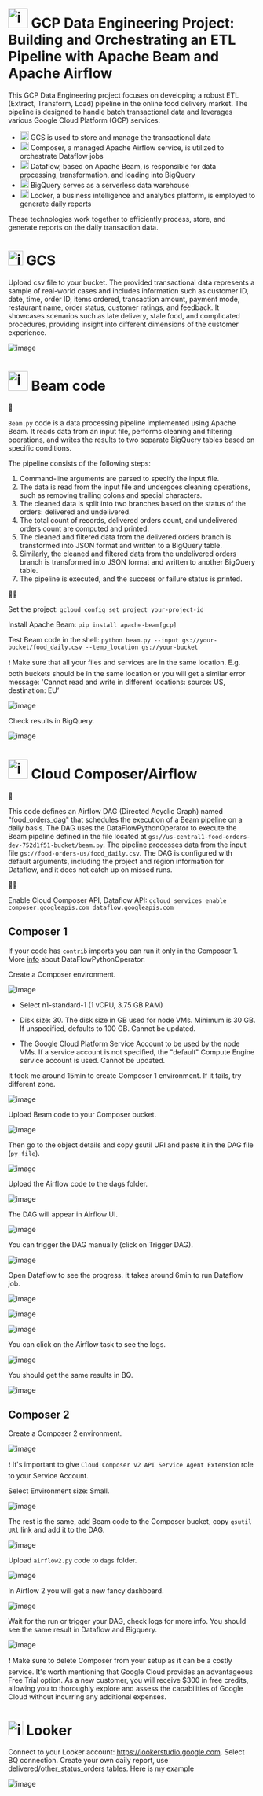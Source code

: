 # <img width="40" alt="image" src="https://github.com/janaom/gcp-data-engineering-etl-with-composer-dataflow/assets/83917694/60f8f158-3bdc-4b3d-94ae-27a12441e2a3"> GCP Data Engineering Project: Building and Orchestrating an ETL Pipeline with Apache Beam and Apache Airflow

This GCP Data Engineering project focuses on developing a robust ETL (Extract, Transform, Load) pipeline in the online food delivery market. The pipeline is designed to handle batch transactional data and leverages various Google Cloud Platform (GCP) services:

- <img width="18" alt="image" src="https://github.com/janaom/gcp-data-engineering-etl-with-composer-dataflow/assets/83917694/6b5ffddf-0f74-41cf-8303-22f675cabdda"> GCS is used to store and manage the transactional data
- <img width="18" alt="image" src="https://github.com/janaom/gcp-data-engineering-etl-with-composer-dataflow/assets/83917694/4c57cf42-15d3-4ba3-bad6-65b7fb9c5094"> Composer, a managed Apache Airflow service, is utilized to orchestrate Dataflow jobs
- <img width="18" alt="image" src="https://github.com/janaom/gcp-data-engineering-etl-with-composer-dataflow/assets/83917694/69ceceb2-73a4-4b8b-9eb1-1207e7b5c5e3"> Dataflow, based on Apache Beam, is responsible for data processing, transformation, and loading into BigQuery
- <img width="18" alt="image" src="https://github.com/janaom/gcp-data-engineering-etl-with-composer-dataflow/assets/83917694/48de05df-2b34-4d82-b2c5-e81809e9322c"> BigQuery serves as a serverless data warehouse
- <img width="18" alt="image" src="https://seeklogo.com/images/G/google-looker-logo-B27BD25E4E-seeklogo.com.png"> Looker, a business intelligence and analytics platform, is employed to generate daily reports

These technologies work together to efficiently process, store, and generate reports on the daily transaction data.

# <img width="30" alt="image" src="https://github.com/janaom/gcp-data-engineering-etl-with-composer-dataflow/assets/83917694/6b5ffddf-0f74-41cf-8303-22f675cabdda"> GCS

Upload csv file to your bucket. The provided transactional data represents a sample of real-world cases and includes information such as customer ID, date, time, order ID, items ordered, transaction amount, payment mode, restaurant name, order status, customer ratings, and feedback. It showcases scenarios such as late delivery, stale food, and complicated procedures, providing insight into different dimensions of the customer experience.

![image](https://github.com/janaom/gcp-data-engineering-project-food-orders-etl/assets/83917694/285dcfd6-f212-418b-b5bc-e56beb35fa52)




# <img width="40" alt="image" src="https://beam.apache.org/images/mascot/beam_mascot_500x500.png"> Beam code

📖

`Beam.py` code is a data processing pipeline implemented using Apache Beam. It reads data from an input file, performs cleaning and filtering operations, and writes the results to two separate BigQuery tables based on specific conditions.

The pipeline consists of the following steps:

1. Command-line arguments are parsed to specify the input file.
2. The data is read from the input file and undergoes cleaning operations, such as removing trailing colons and special characters.
3. The cleaned data is split into two branches based on the status of the orders: delivered and undelivered.
4. The total count of records, delivered orders count, and undelivered orders count are computed and printed.
5. The cleaned and filtered data from the delivered orders branch is transformed into JSON format and written to a BigQuery table.
6. Similarly, the cleaned and filtered data from the undelivered orders branch is transformed into JSON format and written to another BigQuery table.
7. The pipeline is executed, and the success or failure status is printed.

👩‍💻

Set the project: `gcloud config set project your-project-id`

Install Apache Beam: `pip install apache-beam[gcp]`

Test Beam code in the shell:  `python beam.py --input gs://your-bucket/food_daily.csv --temp_location gs://your-bucket`

❗  Make sure that all your files and services are in the same location. E.g. both buckets should be in the same location or you will get a similar error message: 'Cannot read and write in different locations: source: US, destination: EU’


![image](https://github.com/janaom/gcp-data-engineering-etl-with-composer-dataflow/assets/83917694/5f26e09a-3b98-4848-9413-097a49a84bd6)



Check results in BigQuery.  

![image](https://github.com/janaom/gcp-data-engineering-etl-with-composer-dataflow/assets/83917694/8d18241f-4ede-431e-b123-744ed9470f0c)




# <img width="40" alt="image" src="https://github.com/janaom/gcp-data-engineering-etl-with-composer-dataflow/assets/83917694/c1d5bfc6-94c3-44e4-b38e-4eaf5656a840"> Cloud Composer/Airflow

📖

This code defines an Airflow DAG (Directed Acyclic Graph) named "food_orders_dag" that schedules the execution of a Beam pipeline on a daily basis. The DAG uses the DataFlowPythonOperator to execute the Beam pipeline defined in the file located at `gs://us-central1-food-orders-dev-752d1f51-bucket/beam.py`. The pipeline processes data from the input file `gs://food-orders-us/food_daily.csv`. The DAG is configured with default arguments, including the project and region information for Dataflow, and it does not catch up on missed runs.

👩‍💻

Enable Cloud Composer API, Dataflow API: `gcloud services enable composer.googleapis.com dataflow.googleapis.com`

## Composer 1 

If your code has `contrib` imports you can run it only in the Composer 1. More [info](https://airflow.apache.org/docs/apache-airflow/1.10.5/_api/airflow/contrib/operators/dataflow_operator/index.html#airflow.contrib.operators.dataflow_operator.DataFlowPythonOperator) about DataFlowPythonOperator.

Create a Composer environment.

![image](https://github.com/janaom/gcp-data-engineering-project-food-orders-etl/assets/83917694/885a4d8f-e48c-4bc3-84c6-8a13f0cf8fb4)


 - Select n1-standard-1 (1 vCPU, 3.75 GB RAM)

 - Disk size: 30. The disk size in GB used for node VMs. Minimum is 30 GB. If unspecified, defaults to 100 GB. Cannot be updated. 

 - The Google Cloud Platform Service Account to be used by the node VMs. If a service account is not specified, the "default" Compute Engine service account is used. Cannot be updated. 

It took me around 15min to create Composer 1 environment. If it fails, try different zone.

![image](https://github.com/janaom/gcp-data-engineering-project-food-orders-etl/assets/83917694/31f6b7f2-8aee-4f5e-9471-1c31903b9ca9)


Upload Beam code to your Composer bucket.

![image](https://github.com/janaom/gcp-data-engineering-project-food-orders-etl/assets/83917694/99e182d7-2259-4099-8e28-5a7a3f8bc785)


Then go to the object details and copy gsutil URI and paste it in the DAG file (`py_file`).


![image](https://github.com/janaom/gcp-data-engineering-project-food-orders-etl/assets/83917694/9c598cf6-42d4-4792-81bc-dfdad86aebae)


Upload the Airflow code to the dags folder.


![image](https://github.com/janaom/gcp-data-engineering-project-food-orders-etl/assets/83917694/f0e3d1f2-1d82-4acd-9ae7-a8631a920f0b)


The DAG will appear in Airflow UI.

![image](https://github.com/janaom/gcp-data-engineering-project-food-orders-etl/assets/83917694/766cae5f-3062-4509-8c91-35c79eebd62d)


You can trigger the DAG manually (click on Trigger DAG).

![image](https://github.com/janaom/gcp-data-engineering-project-food-orders-etl/assets/83917694/40bdaccf-20aa-49e7-b96b-a4ee3ee7a8d8)


Open Dataflow to see the progress. It takes around 6min to run Dataflow job.

![image](https://github.com/janaom/gcp-data-engineering-project-food-orders-etl/assets/83917694/5dcffb86-c666-4197-a634-2d5c2912980b)

![image](https://github.com/janaom/gcp-data-engineering-project-food-orders-etl/assets/83917694/687313a1-497a-4d28-b112-89f628a73e03)

![image](https://github.com/janaom/gcp-data-engineering-project-food-orders-etl/assets/83917694/6124d148-7c3d-460b-89d7-362f19649999)


You can click on the Airflow task to see the logs.

![image](https://github.com/janaom/gcp-data-engineering-project-food-orders-etl/assets/83917694/664a77bd-fc38-45cc-b258-99b82e51e11d)


You should get the same results in BQ.

![image](https://github.com/janaom/gcp-data-engineering-project-food-orders-etl/assets/83917694/ddd5f7b5-d809-46dc-8632-871287e4e39a)


## Composer 2

Create a Composer 2 environment.

![image](https://github.com/janaom/gcp-data-engineering-etl-with-composer-dataflow/assets/83917694/349d0685-6174-4c35-8e2b-545e2f59488c)

❗ It's important to give `Cloud Composer v2 API Service Agent Extension` role to your Service Account.

Select Environment size: Small.

![image](https://github.com/janaom/gcp-data-engineering-etl-with-composer-dataflow/assets/83917694/5377ced5-2b83-4f44-bdd0-fc0d51203954)

The rest is the same, add Beam code to the Composer bucket, copy `gsutil URl` link and add it to the DAG.

![image](https://github.com/janaom/gcp-data-engineering-etl-with-composer-dataflow/assets/83917694/4e59c352-9123-4566-b156-d98cd91fff6a)

Upload `airflow2.py` code to `dags` folder.

![image](https://github.com/janaom/gcp-data-engineering-etl-with-composer-dataflow/assets/83917694/518c7f43-2dcc-47d8-9a32-0c94bba84786)

In Airflow 2 you will get a new fancy dashboard.

![image](https://github.com/janaom/gcp-data-engineering-etl-with-composer-dataflow/assets/83917694/74c39295-ad3c-4c8e-bbe1-06c51195cb2a)

Wait for the run or trigger your DAG, check logs for more info. You should see the same result in Dataflow and Bigquery.

![image](https://github.com/janaom/gcp-data-engineering-etl-with-composer-dataflow/assets/83917694/957e9244-f6a9-4944-90d7-4b85b9a194cc)

❗ Make sure to delete Composer from your setup as it can be a costly service. It's worth mentioning that Google Cloud provides an advantageous Free Trial option. As a new customer, you will receive $300 in free credits, allowing you to thoroughly explore and assess the capabilities of Google Cloud without incurring any additional expenses.

# <img width="30" alt="image" src="https://seeklogo.com/images/G/google-looker-logo-B27BD25E4E-seeklogo.com.png"> Looker

Connect to your Looker account: https://lookerstudio.google.com. Select BQ connection.
Create your own daily report, use delivered/other_status_orders tables. Here is my example

![image](https://github.com/janaom/gcp-data-engineering-etl-with-composer-dataflow/assets/83917694/ebca078f-f231-4f86-9938-c0cf026c0c97)
